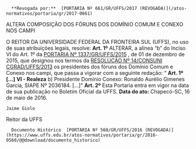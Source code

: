       **Revogada por:**  [PORTARIA Nº 661/GR/UFFS/2017 (REVOGADA)](/atos-normativos/portaria/gr/2017-0661) 

   ALTERA COMPOSIÇÃO DOS FÓRUNS DOS DOMÍNIO COMUM E CONEXO NOS CAMPI  

 O REITOR DA UNIVERSIDADE FEDERAL DA FRONTEIRA SUL (UFFS), no uso de suas atribuições legais, resolve:   **Art. 1º** ALTERAR, a alínea “b” do Inciso VI do Art. 1º da [PORTARIA Nº 1337/GR/UFFS/2015](https://www.uffs.edu.br/atos-normativos/portaria/gr/2015-1337)  , de 01 de dezembro de 2015, que designou nos termos da [RESOLUÇÃO Nº 14/CONSUNI CGRAD/UFFS/2013](https://www.uffs.edu.br/atos-normativos/resolucao/consunicgrad/2013-0014)  os presidentes dos fóruns dos Domínio Comum e Conexo nos campi, que passa a vigorar com a seguinte redação: “ **Art. 1º [...]**  **VI - Realeza**  b) Presidente Domínio Conexo: Ronaldo Aurélio Gimenes Garcia, SIAPE Nº 2036184. [...]"   **Art. 2º** Esta Portaria entra em vigor na data de sua publicação no Boletim Oficial da UFFS.      **Data do ato:** Chapecó-SC, 16 de maio de 2016.   
 

    Jaime Giolo   
 Reitor da UFFS 

      Documento Histórico  [PORTARIA Nº 560/GR/UFFS/2016 (REVOGADA)](https://www.uffs.edu.br/atos-normativos/portaria/gr/2016-0560/@@download/documento_historico)     
      